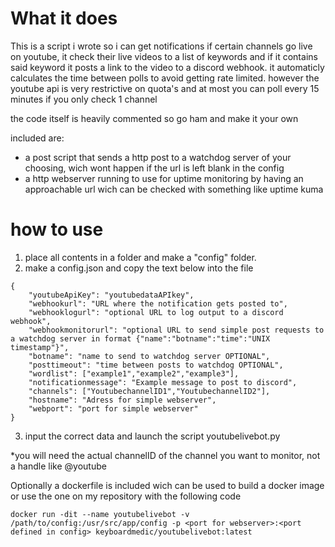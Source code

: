 # What it does
This is a script i wrote so i can get notifications if certain channels go live on youtube, it check their live videos to a list of keywords and if it contains said keyword it posts a link to the video to a discord webhook. it automaticly calculates the time between polls to avoid getting rate limited. however the youtube api is very restrictive on quota's and at most you can poll every 15 minutes if you only check 1 channel

the code itself is heavily commented so go ham and make it your own

included are:
- a post script that sends a http post to a watchdog server of your choosing, wich wont happen if the url is left blank in the config
- a http webserver running to use for uptime monitoring by having an approachable url wich can be checked with something like uptime kuma


# how to use
1. place all contents in a folder and make a "config" folder.
2. make a config.json and copy the text below into the file 
```
{
    "youtubeApiKey": "youtubedataAPIkey",
    "webhookurl": "URL where the notification gets posted to",
    "webhooklogurl": "optional URL to log output to a discord webhook",
    "webhookmonitorurl": "optional URL to send simple post requests to a watchdog server in format {"name":"botname":"time":"UNIX timestamp"}",
    "botname": "name to send to watchdog server OPTIONAL",
    "posttimeout": "time between posts to watchdog OPTIONAL",
    "wordlist": ["example1","example2","example3"],
    "notificationmessage": "Example message to post to discord",
    "channels": ["YoutubechannelID1","YoutubechannelID2"],
    "hostname": "Adress for simple webserver",
    "webport": "port for simple webserver"
}
```
3. input the correct data and launch the script youtubelivebot.py

*you will need the actual channelID of the channel you want to monitor, not a handle like @youtube

Optionally a dockerfile is included wich can be used to build a docker image or use the one on my repository with the following code

```
docker run -dit --name youtubelivebot -v /path/to/config:/usr/src/app/config -p <port for webserver>:<port defined in config> keyboardmedic/youtubelivebot:latest
```
    